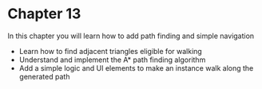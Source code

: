 # Chapter 13

In this chapter you will learn how to add path finding and simple navigation
* Learn how to find adjacent triangles eligible for walking
* Understand and implement the A* path finding algorithm
* Add a simple logic and UI elements to make an instance walk along the generated path
